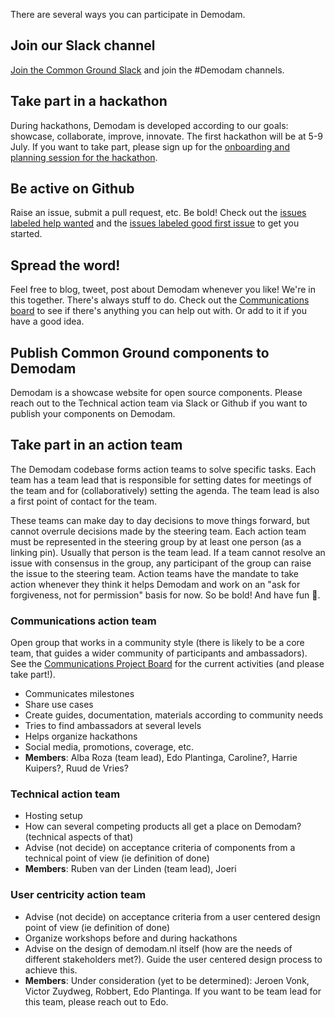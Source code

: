 There are several ways you can participate in Demodam.

## Join our Slack channel
[Join the Common Ground Slack](https://join.slack.com/t/samenorganiseren/shared_invite/zt-dex1d7sk-wy11sKYWCF0qQYjJHSMW5Q) and join the #Demodam channels.

## Take part in a hackathon
During hackathons, Demodam is developed according to our goals: showcase, collaborate, improve, innovate. The first hackathon will be at 5-9 July. If you want to take part, please sign up for the [onboarding and planning session for the hackathon](https://www.meetup.com/Code-For-NL/events/278475015/).

## Be active on Github
Raise an issue, submit a pull request, etc. Be bold! Check out the [issues labeled help wanted](https://github.com/demodam/demodam.org/issues?q=is%3Aissue+is%3Aopen+label%3A%22help+wanted%22) and the [issues labeled good first issue](https://github.com/demodam/demodam.org/labels/good%20first%20issue) to get you started. 

## Spread the word!
Feel free to blog, tweet, post about Demodam whenever you like! We're in this together. There's always stuff to do. Check out the [Communications board](https://github.com/demodam/demodam.org/projects/1) to see if there's anything you can help out with. Or add to it if you have a good idea.  

## Publish Common Ground components to Demodam
Demodam is a showcase website for open source components. Please reach out to the Technical action team via Slack or Github if you want to publish your components on Demodam.

## Take part in an action team

The Demodam codebase forms action teams to solve specific tasks. Each team has a team lead that is responsible for setting dates for meetings of the team and for (collaboratively) setting the agenda. The team lead is also a first point of contact for the team. 

These teams can make day to day decisions to move things forward, but cannot overrule decisions made by the steering team. Each action team must be represented in the steering group by at least one person (as a linking pin). Usually that person is the team lead. If a team cannot resolve an issue with consensus in the group, any participant of the group can raise the issue to the steering team. Action teams have the mandate to take action whenever they think it helps Demodam and work on an "ask for forgiveness, not for permission" basis for now. So be bold! And have fun 🦖. 

### Communications action team
Open group that works in a community style (there is likely to be a core team, that guides a wider community of participants and ambassadors). See the [Communications Project Board](https://github.com/demodam/demodam.org/projects/1) for the current activities (and please take part!). 

* Communicates milestones
* Share use cases
* Create guides, documentation, materials according to community needs
* Tries to find ambassadors at several levels
* Helps organize hackathons
* Social media, promotions, coverage, etc.
* **Members**: Alba Roza (team lead), Edo Plantinga, Caroline?, Harrie Kuipers?, Ruud de Vries?

### Technical action team

* Hosting setup
* How can several competing products all get a place on Demodam? (technical aspects of that)
* Advise (not decide) on acceptance criteria of components from a technical point of view (ie definition of done)
* **Members**: Ruben van der Linden (team lead), Joeri

### User centricity action team

* Advise (not decide) on acceptance criteria from a  user centered design point of view (ie definition of done)
* Organize workshops before and during hackathons
* Advise on the design of demodam.nl itself (how are the needs of different stakeholders met?). Guide the user centered design process to achieve this. 
* **Members**: Under consideration (yet to be determined): Jeroen Vonk, Victor Zuydweg, Robbert, Edo Plantinga. If you want to be team lead for this team, please reach out to Edo. 
